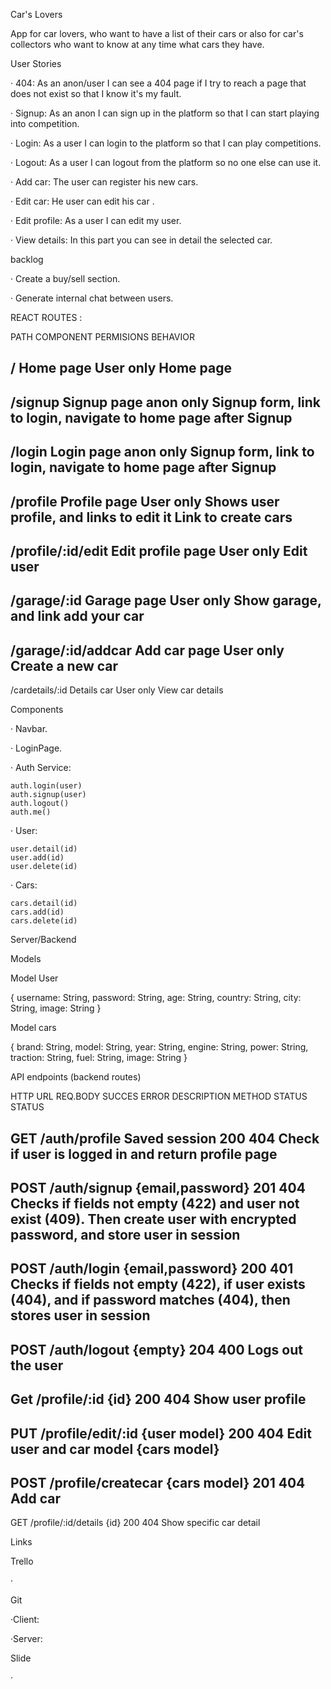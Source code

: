 Car's Lovers

App for car lovers, who want to have a list of their cars or also for car's collectors who want to know at any time what cars they have.


User Stories

· 404: As an anon/user I can see a 404 page if I try to reach a page that does not exist so that I know it's my fault.

· Signup: As an anon I can sign up in the platform so that I can start playing into competition.

· Login: As a user I can login to the platform so that I can play competitions.

· Logout: As a user I can logout from the platform so no one else can use it.

· Add car: The user can register his new cars.

· Edit car: He user can edit his car .

· Edit profile: As a user I can edit my user.

· View details: In this part you can see in detail the selected car.



backlog

· Create a buy/sell section.

· Generate internal chat between users.



REACT ROUTES :  

PATH                    COMPONENT                       PERMISIONS                  BEHAVIOR

/                       Home page                       User only                   Home page
                                                        <PrivateRoute>
----------------------------------------------------------------------------------------------------------------------------------
/signup                 Signup page                     anon only                   Signup form, link to login,
                                                        <AnonROute>                 navigate to home page after Signup
----------------------------------------------------------------------------------------------------------------------------------
/login                  Login page                      anon only                   Signup form, link to login,
                                                        <AnonRoute>                 navigate to home page after Signup
----------------------------------------------------------------------------------------------------------------------------------
/profile                Profile page                    User only                   Shows user profile, and links to edit it
                                                        <PrivateRoute>              Link to create cars
----------------------------------------------------------------------------------------------------------------------------------
/profile/:id/edit       Edit profile page               User only                   Edit user
                                                        <PrivateRoute>
----------------------------------------------------------------------------------------------------------------------------------
/garage/:id             Garage page                     User only                   Show garage, and link add your car     
                                                        <PrivaRoute>
----------------------------------------------------------------------------------------------------------------------------------
/garage/:id/addcar      Add car page                    User only                   Create a new car
                                                        <PrivateRoute>
----------------------------------------------------------------------------------------------------------------------------------
/cardetails/:id         Details car                     User only                   View car details
                                                        <PrivateRoutes>




Components

· Navbar.

· LoginPage.



· Auth Service:

    auth.login(user)
    auth.signup(user)
    auth.logout()
    auth.me()

· User:

    user.detail(id)
    user.add(id)
    user.delete(id)

· Cars:

    cars.detail(id)
    cars.add(id)
    cars.delete(id)


Server/Backend

Models

Model User

{
  username: String,
  password: String,
  age: String,
  country: String,
  city: String,
  image: String
}

Model cars

{
  brand: String,
  model: String,
  year: String,
  engine: String,
  power: String,
  traction: String,
  fuel: String,
  image: String
}


API endpoints (backend routes)

HTTP            URL                     REQ.BODY                SUCCES          ERROR           DESCRIPTION
METHOD                                                      STATUS          STATUS

GET             /auth/profile           Saved session           200             404             Check if user is logged in
                                                                                            and return profile page
--------------------------------------------------------------------------------------------------------------------------------------
POST            /auth/signup            {email,password}        201             404             Checks if fields not empty (422)
                                                                                                and user not exist (409). Then create user
                                                                                                with encrypted password, and store user in session
--------------------------------------------------------------------------------------------------------------------------------------
POST            /auth/login             {email,password}        200             401             Checks if fields not empty (422), if user 
                                                                                                exists (404), and if password matches (404), then stores user in session
--------------------------------------------------------------------------------------------------------------------------------------
POST            /auth/logout            {empty}                 204             400             Logs out the user
--------------------------------------------------------------------------------------------------------------------------------------
Get             /profile/:id            {id}                    200             404             Show user profile
--------------------------------------------------------------------------------------------------------------------------------------
PUT             /profile/edit/:id       {user model}            200             404             Edit user and car model
                                        {cars model}
--------------------------------------------------------------------------------------------------------------------------------------
POST            /profile/createcar      {cars model}            201             404             Add car
--------------------------------------------------------------------------------------------------------------------------------------
GET             /profile/:id/details    {id}                    200             404             Show specific car detail


Links 

Trello

·

Git

·Client: 

·Server:

Slide

·
